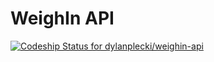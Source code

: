 WeighIn API
===========

[ ![Codeship Status for dylanplecki/weighin-api](https://www.codeship.io/projects/fd6cba60-1f57-0132-0258-621d0a95d617/status)](https://www.codeship.io/projects/35701)
